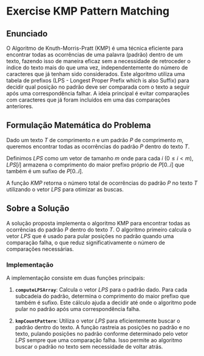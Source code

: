 # Exercise KMP Pattern Matching

## Enunciado

O Algoritmo de Knuth-Morris-Pratt (KMP) é uma técnica eficiente para encontrar todas as ocorrências de uma palavra (padrão) dentro de um texto, fazendo isso de maneira eficaz sem a necessidade de retroceder o índice do texto mais do que uma vez, independentemente do número de caracteres que já tenham sido considerados. Este algoritmo utiliza uma tabela de prefixos (LPS - Longest Proper Prefix which is also Suffix) para decidir qual posição no padrão deve ser comparada com o texto a seguir após uma correspondência falhar. A ideia principal é evitar comparações com caracteres que já foram incluídos em uma das comparações anteriores.

## Formulação Matemática do Problema

Dado um texto $T$ de comprimento $n$ e um padrão $P$ de comprimento $m$, queremos encontrar todas as ocorrências do padrão $P$ dentro do texto $T$. 

Definimos $LPS$ como um vetor de tamanho $m$ onde para cada $i$ ($0 \leq i < m$), $LPS[i]$ armazena o comprimento do maior prefixo próprio de $P[0..i]$ que também é um sufixo de $P[0..i]$. 

A função $KMP$ retorna o número total de ocorrências do padrão $P$ no texto $T$ utilizando o vetor $LPS$ para otimizar as buscas.

## Sobre a Solução

A solução proposta implementa o algoritmo KMP para encontrar todas as ocorrências do padrão $P$ dentro do texto $T$. O algoritmo primeiro calcula o vetor $LPS$ que é usado para pular posições no padrão quando uma comparação falha, o que reduz significativamente o número de comparações necessárias.

### Implementação

A implementação consiste em duas funções principais:

1. **`computeLPSArray`**: Calcula o vetor $LPS$ para o padrão dado. Para cada subcadeia do padrão, determina o comprimento do maior prefixo que também é sufixo. Este cálculo ajuda a decidir até onde o algoritmo pode pular no padrão após uma correspondência falha.

2. **`kmpCountPattern`**: Utiliza o vetor $LPS$ para eficientemente buscar o padrão dentro do texto. A função rastreia as posições no padrão e no texto, pulando posições no padrão conforme determinado pelo vetor $LPS$ sempre que uma comparação falha. Isso permite ao algoritmo buscar o padrão no texto sem necessidade de voltar atrás.